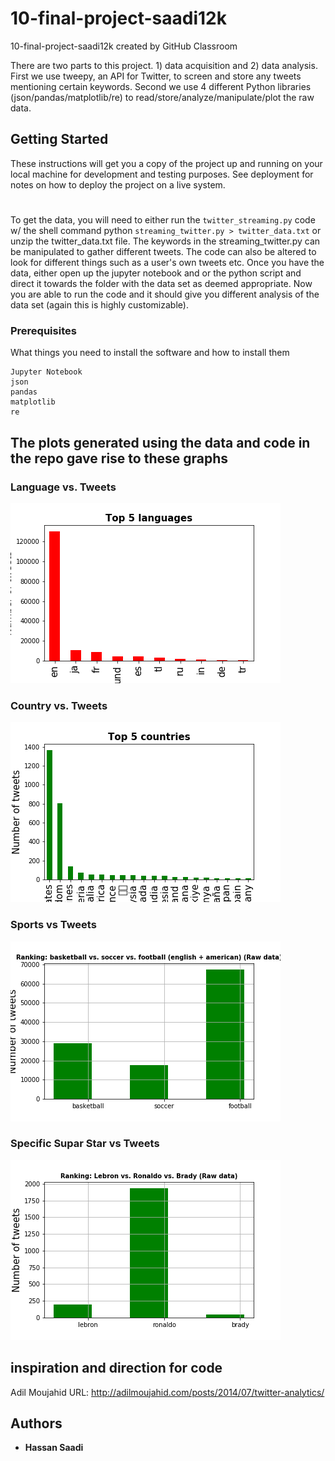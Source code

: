 # 10-final-project-saadi12k
10-final-project-saadi12k created by GitHub Classroom

There are two parts to this project. 1) data acquisition and 2) data analysis. 
First we use tweepy, an API for Twitter, to screen and store any tweets mentioning certain keywords.
Second we use 4 different Python libraries (json/pandas/matplotlib/re) to read/store/analyze/manipulate/plot the raw data.

## Getting Started

These instructions will get you a copy of the project up and running on your local machine for development and testing purposes. See deployment for notes on how to deploy the project on a live system.
#
To get the data, you will need to either run the ```twitter_streaming.py``` code w/ the shell command python ```streaming_twitter.py > twitter_data.txt``` or unzip the twitter_data.txt file.
The keywords in the streaming_twitter.py can be manipulated to gather different tweets. The code can also be altered to look for different things such as a user's own tweets etc.
Once you have the data, either open up the jupyter notebook and or the python script and direct it towards the folder with the data set as deemed appropriate.
Now you are able to run the code and it should give you different analysis of the data set (again this is highly customizable). 

### Prerequisites

What things you need to install the software and how to install them

```
Jupyter Notebook
json
pandas
matplotlib
re
```
## The plots generated using the data and code in the repo gave rise to these graphs
### Language vs. Tweets
![](Images/tweet_by_lang.png)
### Country vs. Tweets
![](Images/tweet_by_country.png)
### Sports vs Tweets
![](Images/tweets_by_type_sport_1.png)
### Specific Supar Star vs Tweets
![](Images/tweets_by_pop_players.png)

## inspiration and direction for code

Adil Moujahid
URL: http://adilmoujahid.com/posts/2014/07/twitter-analytics/

## Authors

* **Hassan Saadi** 
